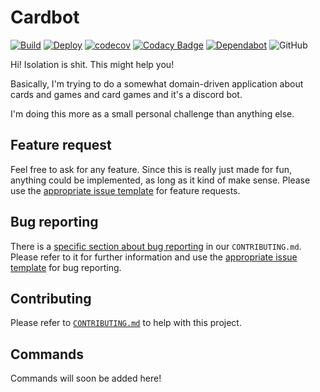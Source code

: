 # Cardbot

[![Build](https://github.com/ExiledNarwal28/cardbot/workflows/Build/badge.svg)](https://github.com/ExiledNarwal28/cardbot/actions?query=workflow%3ABuild)
[![Deploy](https://heroku-badge.herokuapp.com/?app=discord-cardbot)](https://dashboard.heroku.com/apps/discord-cardbot)
[![codecov](https://codecov.io/gh/ExiledNarwal28/cardbot/branch/master/graph/badge.svg?token=UTCU37LVR5)](https://codecov.io/gh/ExiledNarwal28/cardbot)
[![Codacy Badge](https://api.codacy.com/project/badge/Grade/e25450ce1dc5463393911767e0ccafda)](https://www.codacy.com?utm_source=github.com&amp;utm_medium=referral&amp;utm_content=ExiledNarwal28/cardbot&amp;utm_campaign=Badge_Grade)
[![Dependabot](https://badgen.net/badge/Dependabot/enabled/green?icon=dependabot)](https://dependabot.com/)
![GitHub](https://img.shields.io/github/license/ExiledNarwal28/cardbot)

Hi! Isolation is shit. This might help you!

Basically, I'm trying to do a somewhat domain-driven application about cards and games and card games and it's a discord bot.

I'm doing this more as a small personal challenge than anything else.

## Feature request

Feel free to ask for any feature. Since this is really just made for fun, anything could be implemented, as long as it kind of make sense. Please use the [appropriate issue template](https://github.com/ExiledNarwal28/cardbot/issues/new?assignees=&labels=Enhancement&template=feature_request.md&title=) for feature requests.

## Bug reporting

There is a [specific section about bug reporting](https://github.com/ExiledNarwal28/cardbot/blob/master/CONTRIBUTING.md#bug-reporting) in our `CONTRIBUTING.md`. Please refer to it for further information and use the [appropriate issue template](https://github.com/ExiledNarwal28/cardbot/issues/new?assignees=&labels=Bug&template=bug_report.md&title=) for bug reporting.

## Contributing

Please refer to [`CONTRIBUTING.md`](https://github.com/ExiledNarwal28/cardbot/blob/master/CONTRIBUTING.md) to help with this project.

## Commands

Commands will soon be added here!
